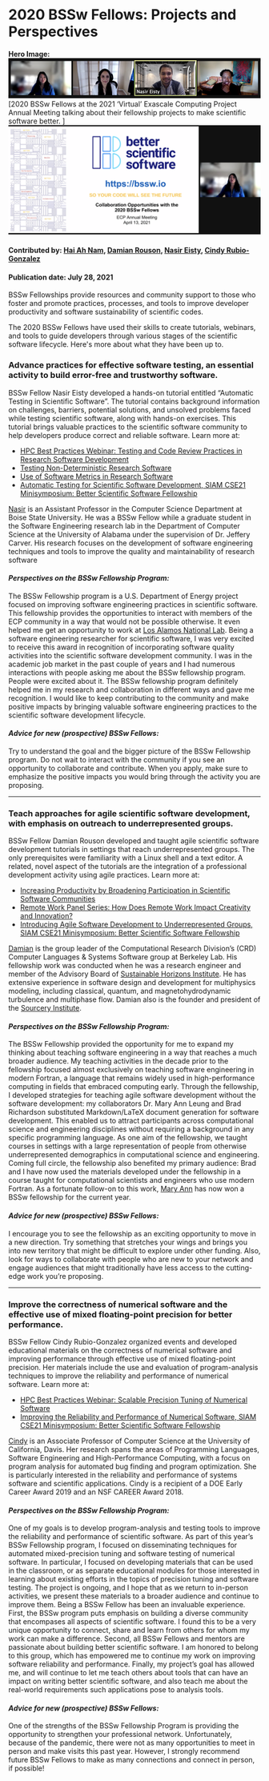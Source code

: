 # 2020 BSSw Fellows: Projects and Perspectives

**Hero Image:**
<img src="../../images/Blog_0721_Zoom_crop.png">
[2020 BSSw Fellows at the 2021 ‘Virtual’ Exascale Computing Project Annual Meeting talking about their fellowship projects to make scientific software better.
]<img src="../../images/Blog_0721_InitialSlide_zoom.png">

#### Contributed by: [Hai Ah Nam](https://github.com/hnamLANL "Hai Ah Nam GitHub Profile"), [Damian Rouson](https://github.com/rouson "Damian Rouson GitHub Profile"), [Nasir Eisty](https://github.com/neisty "Nasir Eisty GitHub Profile"), [Cindy Rubio-Gonzalez](https://github.com/crubiog "Cindy Rubio-Gonzalez GitHub Profile")

#### Publication date: July 28, 2021

BSSw Fellowships provide resources and community support to those who foster and promote practices, processes, and tools to improve developer productivity and software sustainability of scientific codes.

The 2020 BSSw Fellows have used their skills to create tutorials, webinars, and tools to guide developers through various stages of the scientific software lifecycle. Here's more about what they have been up to.

### Advance practices for effective software testing, an essential activity to build error-free and trustworthy software.

BSSw Fellow Nasir Eisty developed a hands-on tutorial entitled “Automatic Testing in Scientific Software”. The tutorial contains background information on challenges, barriers, potential solutions, and unsolved problems faced while testing scientific software, along with hands-on exercises. This tutorial brings valuable practices to the scientific software community to help developers produce correct and reliable software.  Learn more at:

* [HPC Best Practices Webinar: Testing and Code Review Practices in Research Software Development](https://ideas-productivity.org/events/hpc-best-practices-webinars/#webinar044)
* [Testing Non-Deterministic Research Software](https://bssw.io/blog_posts/testing-non-deterministic-research-software)
* [Use of Software Metrics in Research Software](https://bssw.io/blog_posts/use-of-software-metrics-in-research-software)
* [Automatic Testing for Scientific Software Development, SIAM CSE21 Minisymposium: Better Scientific Software Fellowship](https://figshare.com/collections/SIAM_CSE21_Minisymposium_Better_Scientific_Software_Fellowship/5321426)

<!-- Photo to go here --> 
[Nasir](https://www.boisestate.edu/coen-cs/people/faculty/) is an Assistant Professor in the Computer Science Department at Boise State University. He was a BSSw Fellow while a graduate student in the Software Engineering research lab in the Department of Computer Science at the University of Alabama under the supervision of Dr. Jeffery Carver. His research focuses on the development of software engineering techniques and tools to improve the quality and maintainability of research software

#### *Perspectives on the BSSw Fellowship Program:*
The BSSw Fellowship program is a U.S. Department of Energy project focused on improving software engineering practices in scientific software. This fellowship provides the opportunities to interact with members of the ECP community in a way that would not be possible otherwise. It even helped me get an opportunity to work at [Los Alamos National Lab](https://bssw.io/blog_posts/testing-non-deterministic-research-software). Being a software engineering researcher for scientific software, I was very excited to receive this award in recognition of incorporating software quality activities into the scientific software development community.  I was in the academic job market in the past couple of years and I had numerous interactions with people asking me about the BSSw fellowship program. People were excited about it. The BSSw fellowship program definitely helped me in my research and collaboration in different ways and gave me recognition. I would like to keep contributing to the community and make positive impacts by bringing valuable software engineering practices to the scientific software development lifecycle.

#### *Advice for new (prospective) BSSw Fellows:*
Try to understand the goal and the bigger picture of the BSSw Fellowship program. Do not wait to interact with the community if you see an opportunity to collaborate and contribute. When you apply, make sure to emphasize the positive impacts you would bring through the activity you are proposing. 

__________________________________________________________________

### Teach approaches for agile scientific software development, with emphasis on outreach to underrepresented groups.

BSSw Fellow Damian Rouson developed and taught agile scientific software development tutorials in settings that reach underrepresented groups. The only prerequisites were familiarity with a Linux shell and a text editor. A related, novel aspect of the tutorials are the integration of a professional development activity using agile practices. Learn more at:

* [Increasing Productivity by Broadening Participation in Scientific Software Communities](https://bssw.io/blog_posts/increasing-productivity-by-broadening-participation-in-scientific-software-communities)
* [Remote Work Panel Series: How Does Remote Work Impact Creativity and Innovation?](https://ideas-productivity.org/events/strategies-for-working-remotely-panels/#panel008)
* [Introducing Agile Software Development to Underrepresented Groups, SIAM CSE21 Minisymposium: Better Scientific Software Fellowship](https://figshare.com/collections/SIAM_CSE21_Minisymposium_Better_Scientific_Software_Fellowship/5321426)

<!-- Photo to go here -->
[Damian](https://crd.lbl.gov/departments/computer-science/class/members/group-lead/damian-rouson/) is the group leader of the Computational Research Division’s (CRD) Computer Languages & Systems Software group at Berkeley Lab.  His fellowship work was conducted when he was a research engineer and member of the Advisory Board of [Sustainable Horizons Institute](https://shinstitute.org/). He has extensive experience in software design and development for multiphysics modeling, including classical, quantum, and magnetohydrodynamic turbulence and multiphase flow. Damian also is the founder and president of the [Sourcery Institute](http://www.sourceryinstitute.org/).


#### *Perspectives on the BSSw Fellowship Program:*
The BSSw Fellowship provided the opportunity for me to expand my thinking about teaching software engineering in a way that reaches a much broader audience.  My teaching activities in the decade prior to the fellowship focused almost exclusively on teaching software engineering in modern Fortran, a language that remains widely used in high-performance computing in fields that embraced computing early. Through the fellowship, I developed strategies for teaching agile software development without the software development: my collaborators Dr. Mary Ann Leung and Brad Richardson substituted Markdown/LaTeX document generation for software development.  This enabled us to attract participants across computational science and engineering disciplines without requiring a background in any specific programming language.  As one aim of the fellowship, we taught courses in settings with a large representation of people from otherwise underrepresented demographics in computational science and engineering.  Coming full circle, the fellowship also benefited my primary audience: Brad and I have now used the materials developed under the fellowship in a course taught for computational scientists and engineers who use modern Fortran.  As a fortunate follow-on to this work, [Mary Ann](https://bssw.io/fellows/mary-ann-leung) has now won a BSSw fellowship for the current year.

#### *Advice for new (prospective) BSSw Fellows:*
I encourage you to see the fellowship as an exciting opportunity to move in a new direction.  Try something that stretches your wings and brings you into new territory that might be difficult to explore under other funding.  Also, look for ways to collaborate with people who are new to your network and engage audiences that might traditionally have less access to the cutting-edge work you’re proposing.

__________________________________________________________________

### Improve the correctness of numerical software and the effective use of mixed floating-point precision for better performance.

BSSw Fellow Cindy Rubio-Gonzalez organized events and developed educational materials on the correctness of numerical software and improving performance through effective use of mixed floating-point precision. Her materials include the use and evaluation of program-analysis techniques to improve the reliability and performance of numerical software.  Learn more at:

* [HPC Best Practices Webinar: Scalable Precision Tuning of Numerical Software](https://ideas-productivity.org/events/hpc-best-practices-webinars/#webinar045) 
* [Improving the Reliability and Performance of Numerical Software, SIAM CSE21 Minisymposium: Better Scientific Software Fellowship](https://figshare.com/collections/SIAM_CSE21_Minisymposium_Better_Scientific_Software_Fellowship/5321426)

<!-- Photo to go here -->
[Cindy](https://web.cs.ucdavis.edu/~rubio/) is an Associate Professor of Computer Science at the University of California, Davis. Her research spans the areas of Programming Languages, Software Engineering and High-Performance Computing, with a focus on program analysis for automated bug finding and program optimization. She is particularly interested in the reliability and performance of systems software and scientific applications. Cindy is a recipient of a DOE Early Career Award 2019 and an NSF CAREER Award 2018.

#### *Perspectives on the BSSw Fellowship Program:*
One of my goals is to develop program-analysis and testing tools to improve the reliability and performance of scientific software. As part of this year’s BSSw Fellowship program, I focused on disseminating techniques for automated mixed-precision tuning and software testing of numerical software. In particular, I focused on developing materials that can be used in the classroom, or as separate educational modules for those interested in learning about existing efforts in the topics of precision tuning and software testing. The project is ongoing, and I hope that as we return to in-person activities, we present these materials to a broader audience and continue to improve them. Being a BSSw Fellow has been an invaluable experience. First, the BSSw program puts emphasis on building a diverse community that encompases all aspects of scientific software. I found this to be a very unique opportunity to connect, share and learn from others for whom my work can make a difference. Second, all BSSw Fellows and mentors are passionate about building better scientific software. I am honored to belong to this group, which has empowered me to continue my work on improving software reliability and performance. Finally, my project’s goal has allowed me, and will continue to let me teach others about tools that can have an impact on writing better scientific software, and also teach me about the real-world requirements such applications pose to analysis tools.

#### *Advice for new (prospective) BSSw Fellows:*
One of the strengths of the BSSw Fellowship Program is providing the opportunity to strengthen your professional network. Unfortunately, because of the pandemic, there were not as many opportunities to meet in person and make visits this past year. However, I strongly recommend future BSSw Fellows to make as many connections and connect in person, if possible!

<!---
Publish: preview
Pinned: no
Topics: Projects and organizations
RSS update: 2021-28-07
--->
